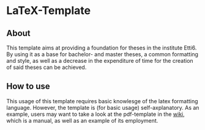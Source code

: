 # LaTeX-Template

## About
This template aims at providing a foundation for theses in the institute Etti6.
By using it as a base for bachelor- and master theses, a common formatting and style, 
as well as a decrease in the expenditure of time for the creation of said theses can be achieved.

## How to use
This usage of this template requires basic knowlesge of the latex formatting language.
However, the template is (for basic usage) self-axplanatory.
As an example, users may want to take a look at the pdf-template in the 
[wiki](https://gitlab.dublin.etti.unibw-muenchen.de/edu-se/latex-templates/-/wikis/uploads/f1de9e73eee9c3406ae5b86efccf891e/Template.pdf), 
which is a manual, as well as an example of its employment.